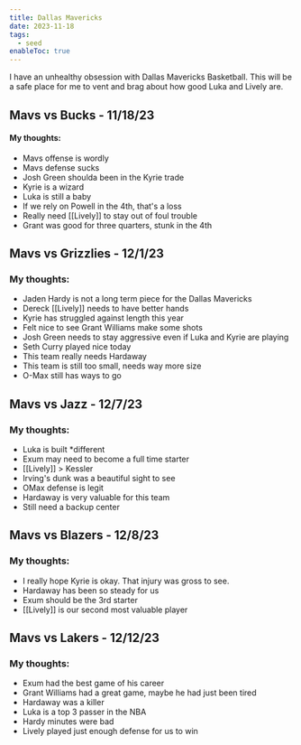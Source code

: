 ```yaml
---
title: Dallas Mavericks
date: 2023-11-18
tags:
  - seed
enableToc: true
---
```

I have an unhealthy obsession with Dallas Mavericks Basketball. This will be a safe place for me to vent and brag about how good Luka and Lively are.

## Mavs vs Bucks - 11/18/23
#### My thoughts:
- Mavs offense is wordly
- Mavs defense sucks
- Josh Green shoulda been in the Kyrie trade
- Kyrie is a wizard
- Luka is still a baby 
- If we rely on Powell in the 4th, that's a loss
- Really need [[Lively]] to stay out of foul trouble
- Grant was good for three quarters, stunk in the 4th

## Mavs vs Grizzlies - 12/1/23
### My thoughts:
- Jaden Hardy is not a long term piece for the Dallas Mavericks
- Dereck [[Lively]] needs to have better hands 
- Kyrie has struggled against length this year
- Felt nice to see Grant Williams make some shots 
- Josh Green needs to stay aggressive even if Luka and Kyrie are playing
- Seth Curry played nice today
- This team really needs Hardaway 
- This team is still too small, needs way more size
- O-Max still has ways to go

## Mavs vs Jazz - 12/7/23

### My thoughts:
- Luka is built *different
- Exum may need to become a full time starter
- [[Lively]] > Kessler
- Irving's dunk was a beautiful sight to see
- OMax defense is legit
- Hardaway is very valuable for this team
- Still need a backup center   

## Mavs vs Blazers - 12/8/23

### My thoughts:
- I really hope Kyrie is okay. That injury was gross to see.
- Hardaway has been so steady for us
- Exum should be the 3rd starter
- [[Lively]] is our second most valuable player

## Mavs vs Lakers - 12/12/23

### My thoughts:
- Exum had the best game of his career
- Grant Williams had a great game, maybe he had just been tired
- Hardaway was a killer
- Luka is a top 3 passer in the NBA
- Hardy minutes were bad
- Lively played just enough defense for us to win